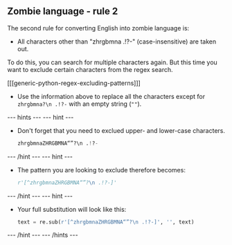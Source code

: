 ## Zombie language - rule 2

The second rule for converting English into zombie language is:

- All characters other than "zhrgbmna .!?-" (case-insensitive) are taken out.

To do this, you can search for multiple characters again. But this time you want to exclude certain characters from the regex search.

[[[generic-python-regex-excluding-patterns]]]

- Use the information above to replace all the characters except for `zhrgbmna?\n .!?-` with an empty string (`""`).

--- hints --- --- hint ---
- Don't forget that you need to exclued upper- and lower-case characters.
  ```python
  zhrgbmnaZHRGBMNA“”?\n .!?-
  ```
--- /hint --- --- hint ---
- The pattern you are looking to exclude therefore becomes:
  ```python
  r'[^zhrgbmnaZHRGBMNA“”?\n .!?-]'
  ```
--- /hint --- --- hint ---
- Your full substitution will look like this:
  ```python
  text = re.sub(r'[^zhrgbmnaZHRGBMNA“”?\n .!?-]', '', text)
  ```
--- /hint --- --- /hints ---
